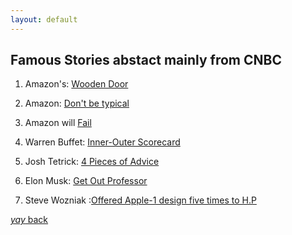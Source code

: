 ```yaml
---
layout: default
---
```


## Famous Stories abstact mainly from CNBC

1. Amazon's: [Wooden Door](https://www.cnbc.com/2018/01/23/jeff-bezos-first-desk-at-amazon-was-made-of-a-wooden-door.html)
 
2. Amazon: [Don't be typical](https://www.cnbc.com/2021/04/15/lesson-from-jeff-bezos-last-letter-as-amazon-ceo-dont-be-typical.html)
 
3. Amazon will [Fail](https://www.cnbc.com/2018/11/15/bezos-tells-employees-one-day-amazon-will-fail-and-to-stay-hungry.html)

4. Warren Buffet: [Inner-Outer Scorecard](https://www.inc.com/marcel-schwantes/warren-buffett-says-he-became-a-self-made-billionaire-because-he-played-by-1-simple-rule-of-life-which-most-people-dont.html)

5. Josh Tetrick: [4 Pieces of Advice](https://www.cnbc.com/2021/03/03/advice-for-starting-a-business-from-multibillion-dollar-eat-just.html)

6. Elon Musk: [Get Out Professor](https://www.cnbc.com/2020/02/03/billionaire-elon-musk-told-this-harvard-professor-to-get-out-of-a-meeting.html)
 
7. Steve Wozniak :[Offered Apple-1 design five times to H.P](https://appleinsider.com/articles/10/12/07/apple_co_founder_offered_first_computer_design_to_hp_5_times/amp/)


[_yay_ back](https://srterm.github.io/srt/notes.html)
